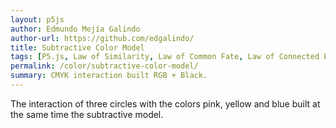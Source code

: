 ```yaml
---
layout: p5js
author: Edmundo Mejía Galindo
author-url: https://github.com/edgalindo/
title: Subtractive Color Model
tags: [P5.js, Law of Similarity, Law of Common Fate, Law of Connected Elements, Law of Multistable Perception, Law of Relativity of Properties, Law of Symmetry, color]
permalink: /color/subtractive-color-model/
summary: CMYK interaction built RGB + Black.
---
```

The interaction of three circles with the colors pink, yellow and blue built at the same time the subtractive model.
